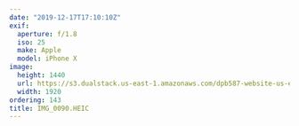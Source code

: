 ```yaml
---
date: "2019-12-17T17:10:10Z"
exif:
  aperture: f/1.8
  iso: 25
  make: Apple
  model: iPhone X
image:
  height: 1440
  url: https://s3.dualstack.us-east-1.amazonaws.com/dpb587-website-us-east-1/asset/gallery/2019-south-america/610fdd09-e428-5512-bffa-6562e3279d93~1920.jpg
  width: 1920
ordering: 143
title: IMG_0090.HEIC
---
```

